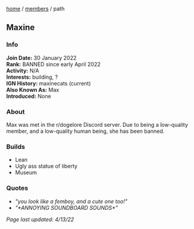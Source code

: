 [home](/) / [members](/members) / path

## Maxine

### Info
**Join Date:** 30 January 2022  
**Rank:** BANNED since early April 2022  
**Activity:** N/A  
**Interests:** building, ?  
**IGN History:** maxinecats (current)  
**Also Known As:** Max  
**Introduced:** None  

### About
Max was met in the r/dogelore Discord server. Due to being a low-quality member, and a low-quality human being, she has been banned.

### Builds
- Lean
- Ugly ass statue of liberty
- Museum

### Quotes
- *"you look like a femboy, and a cute one too!"*
- *"\*ANNOYING SOUNDBOARD SOUNDS\*"*

*Page last updated: 4/13/22*
